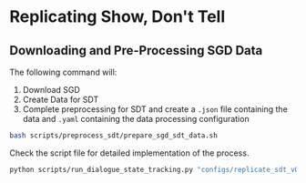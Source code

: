 # Replicating Show, Don't Tell

## Downloading and Pre-Processing SGD Data
The following command will:
1. Download SGD
2. Create Data for SDT
3. Complete preprocessing for SDT and create a ```.json``` file containing the data and ```.yaml``` containing the data processing configuration
```bash
bash scripts/preprocess_sdt/prepare_sgd_sdt_data.sh
```

Check the script file for detailed implementation of the process.
```bash
python scripts/run_dialogue_state_tracking.py "configs/replicate_sdt_v0.json"
```